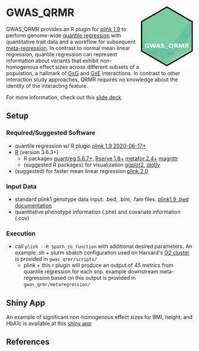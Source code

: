 # GWAS_QRMR <img src="logo_gwas_qrmr.png" align="right" width="140">

GWAS_QRMR provides an R plugin for [plink 1.9](https://www.cog-genomics.org/plink2/) to perform genome-wide [quantile regression](https://en.wikipedia.org/wiki/Quantile_regression) with quantitative trait data and a workflow for subsequent [meta-regression](https://en.wikipedia.org/wiki/Meta-regression). In contrast to normal mean linear regression, quantile regression can represent information about variants that exhibit non-homogenous effect sizes across different subsets of a population, a hallmark of [GxG](https://en.wikipedia.org/wiki/Epistasis) and [GxE](https://en.wikipedia.org/wiki/Gene%E2%80%93environment_interaction) interactions. In contrast to other interaction study approaches, QRMR requires no knowledge about the identity of the interacting feature. 

For more information, check out this [slide deck](https://brandonsie.github.io/pages/QR_slides.html).

## Setup
### Required/Suggested Software
- quantile regression w/ R plugin [plink 1.9 2020-06-17+](https://www.cog-genomics.org/plink2/)
- [R](https://www.r-project.org/) (version 3.6.3+)
  - R packages [quantreg 5.6.7+](https://CRAN.R-project.org/package=quantreg), [Rserve 1.8+](https://www.rforge.net/Rserve/) [metafor 2.4+](https://CRAN.R-project.org/package=metafor) [magrittr](ttps://CRAN.R-project.org/package=magrittr)
  - (suggested R packages) for visualization [ggplot2](https://CRAN.R-project.org/package=ggplot2), [plotly](https://CRAN.R-project.org/package=plotly)
- (suggested) for faster mean linear regression [plink 2.0](https://www.cog-genomics.org/plink/2.0/)

### Input Data
- standard plink1 genotype data input: .bed, .bim, .fam files. [plink1.9 .bed documentation](https://www.cog-genomics.org/plink/1.9/input#bed) 
- quantitative phenotype information (.phe) and covariate information (.cov)

### Execution
- call `plink --R $path_to_function` with additional desired parameters. An example .sh + slurm sbatch configuration used on Harvard's [O2 cluster](https://wiki.rc.hms.harvard.edu/display/O2/O2) is provided in `gwas_qrmr/scripts/`
  - plink + this r plugin will produce an output of 45 metrics from quantile regression for each snp. example downstream meta-regression based on this output is provided in `gwas_qrmr/metaregression/`

## Shiny App

An example of significant non-homogenous effect sizes for BMI, height, and HbA1c is available at this [shiny app](https://brandonsie.shinyapps.io/QRMR_browser/)

## References